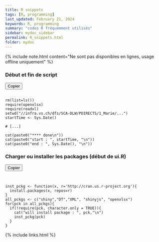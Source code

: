 ```yaml
---
title: R snippets
tags: [R, programming]
last_updated: February 21, 2024
keywords: R, programming
summary: "codes R fréquemment utilisés"
sidebar: mydoc_sidebar
permalink: R_snippets.html
folder: mydoc
---
```


{% include note.html content="Ne sont pas disponibles en lignes, usage offline uniquement" %}

<script src="https://cdnjs.cloudflare.com/ajax/libs/clipboard.js/2.0.8/clipboard.min.js"></script>

<script>
var clipboard = new ClipboardJS('.copy-btn');

clipboard.on('success', function(e) {
    console.info('Texte copié :', e.text);
    e.clearSelection();
});

clipboard.on('error', function(e) {
    console.error('Erreur lors de la copie :', e);
});
</script>

### Début et fin de script
<!-- Bouton Copier -->
<button class="copy-btn" data-clipboard-target="#codeBlock1">Copier</button>
<pre><code id="codeBlock1">
rm(list=ls())
require(openxlsx)
require(readxl)
setwd("//infra.vs.ch/dfs/SCA-DLW/PDIRECTS/1_Marie/...")
startTime <- Sys.Date()

# [...]

cat(paste0("**** done\n"))
cat(paste0("start : ", startTime, "\n"))
cat(paste0("end : ", Sys.Date(), "\n"))
</code></pre>

### Charger ou installer les packages (début de ui.R)
<button class="copy-btn" data-clipboard-target="#codeBlock2">Copier</button>
<pre><code id="codeBlock2">

inst_pckg <- function(x, r='http://cran.us.r-project.org'){
  install.packages(x, repos=r)
}
all_pckgs <- c("shiny","DT","XML", "shinyjs", "openxlsx")
for(pck in all_pckgs){
  if(!require(pck, character.only = TRUE)){
    cat("will install package : ", pck,"\n")
    inst_pckg(pck)
  }  
}
</code></pre>



{% include links.html %}
